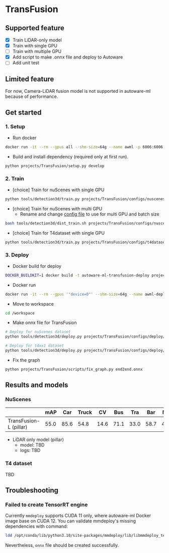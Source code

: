 # TransFusion
## Supported feature

- [x] Train LiDAR-only model
- [x] Train with single GPU
- [ ] Train with multiple GPU
- [x] Add script to make .onnx file and deploy to Autoware
- [ ] Add unit test

## Limited feature

For now, Camera-LiDAR fusion model is not supported in autoware-ml because of performance.

## Get started
### 1. Setup

- Run docker

```sh
docker run -it --rm --gpus all --shm-size=64g --name awml -p 6006:6006 -v $PWD/:/workspace -v $PWD/data:/workspace/data autoware-ml
```

- Build and install dependency (required only at first run).

```sh
python projects/TransFusion/setup.py develop
```

### 2. Train

- [choice] Train for nuScenes with single GPU

```sh
python tools/detection3d/train.py projects/TransFusion/configs/nuscenes/transfusion_lidar_pillar02_second_secfpn_1xb8-cyclic-20e_nus-3d.py
```

- [choice] Train for nuScenes with multi GPU
  - Rename and change [config file](configs/nuscenes/transfusion_lidar_pillar02_second_secfpn_2xb8-cyclic-20e_nus-3d.py) to use for multi GPU and batch size

```sh
bash tools/detection3d/dist_train.sh projects/TransFusion/configs/nuscenes/transfusion_lidar_pillar02_second_secfpn_2xb8-cyclic-20e_nus-3d.py 2
```

- [choice] Train for T4dataset with single GPU

```sh
python tools/detection3d/train.py projects/TransFusion/configs/t4dataset/transfusion_lidar_pillar_second_secfpn_1xb8-cyclic-20e_t4xx1_75m.py
```

### 3. Deploy

- Docker build for deploy

```sh
DOCKER_BUILDKIT=1 docker build -t autoware-ml-transfusion-deploy projects/TransFusion/
```

- Docker run

```sh
docker run -it --rm --gpus '"device=0"' --shm-size=64g --name awml-deploy -v $PWD/:/workspace -v $PWD/data:/workspace/data autoware-ml-transfusion-deploy
```

- Move to workspace

```sh
cd /workspace
```

- Make onnx file for TransFusion

```sh
# Deploy for nuScenes dataset
python tools/detection3d/deploy.py projects/TransFusion/configs/deploy/transfusion_lidar_tensorrt_dynamic-20x5.py projects/TransFusion/configs/nuscenes/transfusion_lidar_pillar02_second_secfpn_1xb8-cyclic-20e_nus-3d.py work_dirs/transfusion_lidar_pillar02_second_secfpn_1xb8-cyclic-20e_nus-3d/epoch_20.pth data/nuscenes/samples/LIDAR_TOP/n008-2018-05-21-11-06-59-0400__LIDAR_TOP__1526915243047392.pcd.bin --device cuda:0 --work-dir /workspace

# Deploy for t4xx1 dataset
python tools/detection3d/deploy.py projects/TransFusion/configs/deploy/transfusion_lidar_tensorrt_dynamic-20x5.py projects/TransFusion/configs/t4dataset/transfusion_lidar_pillar02_second_secfpn_1xb4-cyclic-20e_t4xx1.py work_dirs/transfusion_lidar_pillar02_second_secfpn_1xb4-cyclic-20e_t4xx1/epoch_20.pth data/t4dataset/t4xx1/023b4b43-2b00-444c-bb63-4ee602e30779/data/LIDAR_CONCAT/0.pcd.bin --device cuda:0 --work-dir /workspace
```

- Fix the graph

```sh
python projects/TransFusion/scripts/fix_graph.py end2end.onnx
```

## Results and models
### NuScenes

|                        | mAP  | Car  | Truck | CV   | Bus  | Tra  | Bar  | Mot  | Bic  | Ped  | Cone |
| ---------------------- | ---- | ---- | ----- | ---- | ---- | ---- | ---- | ---- | ---- | ---- | ---- |
| TransFusion-L (pillar) | 55.0 | 85.6 | 54.8  | 14.6 | 71.1 | 33.0 | 58.7 | 49.5 | 32.7 | 79.5 | 56.8 |

- LiDAR only model (pillar)
  - model: TBD
  - logs: TBD

### T4 dataset

TBD

## Troubleshooting
### Failed to create TensorRT engine

Currently `mmdeploy` supports CUDA 11 only, where autoware-ml Docker image base on CUDA 12.
You can validate mmdeploy's missing dependencies with command:

```sh
ldd /opt/conda/lib/python3.10/site-packages/mmdeploy/lib/libmmdeploy_tensorrt_ops.so
```

Nevertheless, `onnx` file should be created successfully.

